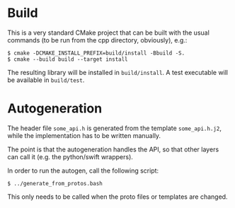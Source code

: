 # Build

This is a very standard CMake project that can be built with the usual
commands (to be run from the cpp directory, obviously), e.g.:

```
$ cmake -DCMAKE_INSTALL_PREFIX=build/install -Bbuild -S.
$ cmake --build build --target install
```

The resulting library will be installed in `build/install`. A test
executable will be available in `build/test`.

# Autogeneration

The header file `some_api.h` is generated from the template
`some_api.h.j2`, while the implementation has to be written manually.

The point is that the autogeneration handles the API, so that other layers
can call it (e.g. the python/swift wrappers).

In order to run the autogen, call the following script:

```
$ ../generate_from_protos.bash
```

This only needs to be called when the proto files or templates are changed.

